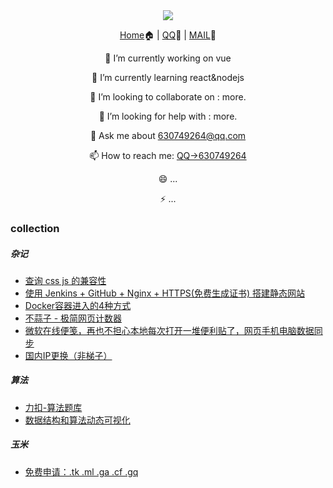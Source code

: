 <div align="center">
  <img src="https://cdn.jsdelivr.net/gh/cxvh/static/gif/20201201042317.webp">

[Home](https://cxvh.com)🏠 | [QQ](http://wpa.qq.com/msgrd?v=3&uin=630749264&site=qq&menu=yes)🤪 | [MAIL](mailto:lvcaodi@hotmail.com)📧


🔭 I’m currently working on vue

🌱 I’m currently learning react&nodejs

👯 I’m looking to collaborate on : more.

🤔 I’m looking for help with : more.

💬 Ask me about [630749264@qq.com](mailto:630749264@qq.com)

📫 How to reach me: [QQ->630749264](http://wpa.qq.com/msgrd?v=3&uin=630749264&site=qq&menu=yes)

😄 ...

⚡ ...

</div>

### collection
##### 杂记
- [查询 css js 的兼容性](https://caniuse.com/)
- [使用 Jenkins + GitHub + Nginx + HTTPS(免费生成证书) 搭建静态网站](https://www.imooc.com/article/20079?block_id=tuijian_wz)
- [Docker容器进入的4种方式](https://www.cnblogs.com/xhyan/p/6593075.html)
- [不蒜子 - 极简网页计数器](https://busuanzi.ibruce.info/)
- [微软在线便笺，再也不担心本地每次打开一堆便利贴了，网页手机电脑数据同步](https://www.onenote.com/stickynotes)
- [国内IP更换（非梯子）](http://blog.sina.com.cn/u/5265179322)
##### 算法
- [力扣-算法题库](https://leetcode-cn.com/problemset/all/)
- [数据结构和算法动态可视化](https://visualgo.net/zh)
##### 玉米
- [免费申请：.tk .ml .ga .cf .gq](http://www.dot.tk/zh/index.html)
